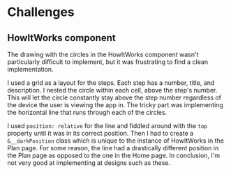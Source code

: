 # Challenges

## HowItWorks component

The drawing with the circles in the HowItWorks component wasn't particularly difficult to implement, but it was frustrating to find a clean implementation.

I used a grid as a layout for the steps. Each step has a number, title, and description. I nested the circle within each cell, above the step's number. This will let the circle constantly stay above the step number regardless of the device the user is viewing the app in. The tricky part was implementing the horizontal line that runs through each of the circles.

I used `position: relative` for the line and fiddled around with the `top` property until it was in its correct position. Then I had to create a `&__darkPosition` class which is unique to the instance of HowItWorks in the Plan page. For some reason, the line had a drastically different position in the Plan page as opposed to the one in the Home page. In conclusion, I'm not very good at implementing at designs such as these.

